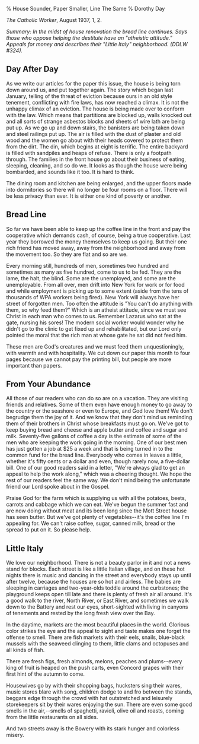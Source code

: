 % House Sounder, Paper Smaller, Line The Same
% Dorothy Day

*The Catholic Worker*, August 1937, 1, 2.

*Summary: In the midst of house renovation the bread line continues.
Says those who oppose helping the destitute have an "atheistic
attitude." Appeals for money and describes their "Little Italy"
neighborhood. (DDLW \#324).*

Day After Day
-------------

As we write our articles for the paper this issue, the house is being
torn down around us, and put together again. The story which began last
January, telling of the threat of eviction because ours in an old style
tenement, conflicting with fire laws, has now reached a climax. It is
not the unhappy climax of an eviction. The house is being made over to
conform with the law. Which means that partitions are blocked up, walls
knocked out and all sorts of strange asbestos blocks and sheets of wire
lath are being put up. As we go up and down stairs, the banisters are
being taken down and steel railings put up. The air is filled with the
dust of plaster and old wood and the women go about with their heads
covered to protect them from the dirt. The din, which begins at eight is
terrific. The entire backyard is filled with sandpiles and heaps of
refuse. There is only a footpath through. The families in the front
house go about their business of eating, sleeping, cleaning, and so do
we. It looks as though the house were being bombarded, and sounds like
it too. It is hard to think.

The dining room and kitchen are being enlarged, and the upper floors
made into dormitories so there will no longer be four rooms on a floor.
There will be less privacy than ever. It is either one kind of poverty
or another.

Bread Line
----------

So far we have been able to keep up the coffee line in the front and pay
the cooperative which demands cash, of course, being a true cooperative.
Last year they borrowed the money themselves to keep us going. But their
one rich friend has moved away, away from the neighborhood and away from
the movement too. So they are flat and so are we.

Every morning still, hundreds of men, sometimes two hundred and
sometimes as many as five hundred, come to us to be fed. They are the
lame, the halt, the blind. Some are the unemployed, and some are the
unemployable. From all over, men drift into New York for work or for
food and while employment is picking up to some extent (aside from the
tens of thousands of WPA workers being fired). New York will always have
her street of forgotten men. Too often the attitude is "You can't do
anything with them, so why feed them?" Which is an atheist attitude,
since we must see Christ in each man who comes to us. Remember Lazarus
who sat at the gate, nursing his sores! The modern social worker would
wonder why he didn't go to the clinic to get fixed up and rehabilitated,
but our Lord only pointed the moral that the rich man at whose gate he
sat did not feed him.

These men are God's creatures and we must feed them unquestioningly,
with warmth and with hospitality. We cut down our paper this month to
four pages because we cannot pay the printing bill, but people are more
important than papers.

From Your Abundance
-------------------

All those of our readers who can do so are on a vacation. They are
visiting friends and relatives. Some of them even have enough money to
go away to the country or the seashore or even to Europe, and God love
them! We don't begrudge them the joy of it. And we know that they don't
mind us reminding them of their brothers in Christ whose breakfasts must
go on. We've got to keep buying bread and cheese and apple butter and
coffee and sugar and milk. Seventy-five gallons of coffee a day is the
estimate of some of the men who are keeping the work going in the
morning. One of our best men has just gotten a job at \$25 a week and
that is being turned in to the common fund for the bread line. Everybody
who comes in leaves a little, whether it's fifty cents or a dollar and
even, though rarely now, a five-dollar bill. One of our good readers
said in a letter, "We're always glad to get an appeal to help the work
along," which was a cheering thought. We hope the rest of our readers
feel the same way. We don't mind being the unfortunate friend our Lord
spoke about in the Gospel.

Praise God for the farm which is supplying us with all the potatoes,
beets, carrots and cabbage which we can eat. We've begun the summer fast
and are now doing without meat and its been long since the Mott Street
house has seen butter. But we've got plenty of vegetables--it's the
coffee line I'm appealing for. We can't raise coffee, sugar, canned
milk, bread or the spread to put on it. So please help.

Little Italy
------------

We love our neighborhood. There is not a beauty parlor in it and not a
news stand for blocks. Each street is like a little Italian village, and
on these hot nights there is music and dancing in the street and
everybody stays up until after twelve, because the houses are so hot and
airless. The babies are sleeping in carriages and two-year-olds toddle
around the curbstones; the playground keeps open till late and there is
plenty of fresh air all around. It's a good walk to the river, North
River, or East River, and sometimes we walk down to the Battery and rest
our eyes, short-sighted with living in canyons of tenements and rested
by the long fresh view over the Bay.

In the daytime, markets are the most beautiful places in the world.
Glorious color strikes the eye and the appeal to sight and taste makes
one forget the offense to smell. There are fish markets with their eels,
snails, blue-black mussels with the seaweed clinging to them, little
clams and octopuses and all kinds of fish.

There are fresh figs, fresh almonds, melons, peaches and plums--every
king of fruit is heaped on the push carts, even Concord grapes with
their first hint of the autumn to come.

Housewives go by with their shopping bags, hucksters sing their wares,
music stores blare with song, children dodge to and fro between the
stands, beggars edge through the crowd with hat outstretched and
leisurely storekeepers sit by their wares enjoying the sun. There are
even some good smells in the air,--smells of spaghetti, ravioli, olive
oil and roasts, coming from the little restaurants on all sides.

And two streets away is the Bowery with its stark hunger and colorless
misery.
